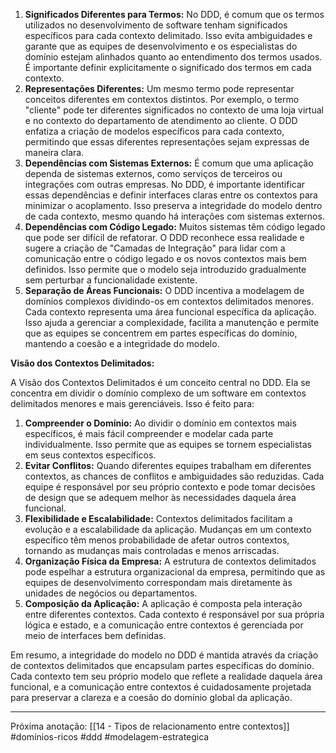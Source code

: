 1. **Significados Diferentes para Termos:** No DDD, é comum que os termos utilizados no desenvolvimento de software tenham significados específicos para cada contexto delimitado. Isso evita ambiguidades e garante que as equipes de desenvolvimento e os especialistas do domínio estejam alinhados quanto ao entendimento dos termos usados. É importante definir explicitamente o significado dos termos em cada contexto.
2. **Representações Diferentes:** Um mesmo termo pode representar conceitos diferentes em contextos distintos. Por exemplo, o termo "cliente" pode ter diferentes significados no contexto de uma loja virtual e no contexto do departamento de atendimento ao cliente. O DDD enfatiza a criação de modelos específicos para cada contexto, permitindo que essas diferentes representações sejam expressas de maneira clara.
3. **Dependências com Sistemas Externos:** É comum que uma aplicação dependa de sistemas externos, como serviços de terceiros ou integrações com outras empresas. No DDD, é importante identificar essas dependências e definir interfaces claras entre os contextos para minimizar o acoplamento. Isso preserva a integridade do modelo dentro de cada contexto, mesmo quando há interações com sistemas externos.
4. **Dependências com Código Legado:** Muitos sistemas têm código legado que pode ser difícil de refatorar. O DDD reconhece essa realidade e sugere a criação de "Camadas de Integração" para lidar com a comunicação entre o código legado e os novos contextos mais bem definidos. Isso permite que o modelo seja introduzido gradualmente sem perturbar a funcionalidade existente.
5. **Separação de Áreas Funcionais:** O DDD incentiva a modelagem de domínios complexos dividindo-os em contextos delimitados menores. Cada contexto representa uma área funcional específica da aplicação. Isso ajuda a gerenciar a complexidade, facilita a manutenção e permite que as equipes se concentrem em partes específicas do domínio, mantendo a coesão e a integridade do modelo.

**Visão dos Contextos Delimitados:**

A Visão dos Contextos Delimitados é um conceito central no DDD. Ela se concentra em dividir o domínio complexo de um software em contextos delimitados menores e mais gerenciáveis. Isso é feito para:

1. **Compreender o Domínio:** Ao dividir o domínio em contextos mais específicos, é mais fácil compreender e modelar cada parte individualmente. Isso permite que as equipes se tornem especialistas em seus contextos específicos.
2. **Evitar Conflitos:** Quando diferentes equipes trabalham em diferentes contextos, as chances de conflitos e ambiguidades são reduzidas. Cada equipe é responsável por seu próprio contexto e pode tomar decisões de design que se adequem melhor às necessidades daquela área funcional.
3. **Flexibilidade e Escalabilidade:** Contextos delimitados facilitam a evolução e a escalabilidade da aplicação. Mudanças em um contexto específico têm menos probabilidade de afetar outros contextos, tornando as mudanças mais controladas e menos arriscadas.
4. **Organização Física da Empresa:** A estrutura de contextos delimitados pode espelhar a estrutura organizacional da empresa, permitindo que as equipes de desenvolvimento correspondam mais diretamente às unidades de negócios ou departamentos.
5. **Composição da Aplicação:** A aplicação é composta pela interação entre diferentes contextos. Cada contexto é responsável por sua própria lógica e estado, e a comunicação entre contextos é gerenciada por meio de interfaces bem definidas.

Em resumo, a integridade do modelo no DDD é mantida através da criação de contextos delimitados que encapsulam partes específicas do domínio. Cada contexto tem seu próprio modelo que reflete a realidade daquela área funcional, e a comunicação entre contextos é cuidadosamente projetada para preservar a clareza e a coesão do domínio global da aplicação.

---
Próxima anotação: [[14 - Tipos de relacionamento entre contextos]]
#domínios-ricos #ddd #modelagem-estrategica 